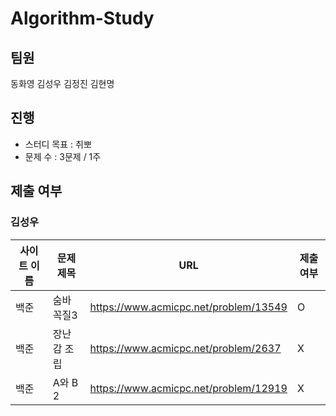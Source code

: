# Algorithm-Study

## 팀원
동화영 김성우 김정진 김현명   

## 진행    

- 스터디 목표 : 취뽀
- 문제 수 : 3문제 / 1주

## 제출 여부

### 김성우
|사이트 이름|문제 제목|URL|제출 여부|
|---|---|---|---|
|백준|숨바꼭질3|https://www.acmicpc.net/problem/13549| O |
|백준|장난감 조립|https://www.acmicpc.net/problem/2637| X |
|백준|A와 B 2|https://www.acmicpc.net/problem/12919| X |